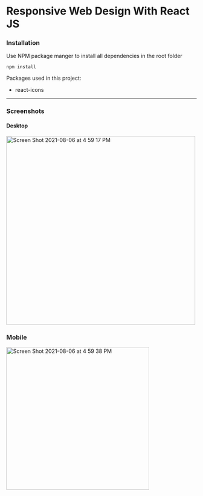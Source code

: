 # Responsive Web Design With React JS

### Installation

Use NPM package manger to install all dependencies in the root folder

```
npm install
```

Packages used in this project:

- react-icons

---

### Screenshots

#### Desktop

<img width="500" alt="Screen Shot 2021-08-06 at 4 59 17 PM" src="https://user-images.githubusercontent.com/35579719/128581038-5b90176e-783f-4176-9f40-c10eab1a792f.png">

### Mobile

<img width="378" alt="Screen Shot 2021-08-06 at 4 59 38 PM" src="https://user-images.githubusercontent.com/35579719/128581040-ce932e09-ead5-46ed-a425-2979cf38d7ee.png">
